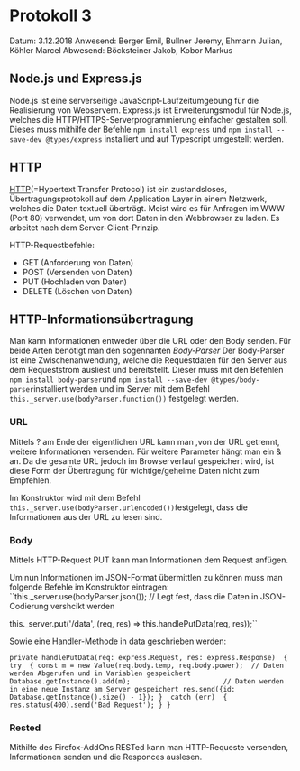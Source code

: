 # Protokoll 3

Datum: 3.12.2018
Anwesend: Berger Emil, Bullner Jeremy, Ehmann Julian, Köhler Marcel
Abwesend: Böcksteiner Jakob, Kobor Markus 

## Node.js und Express.js

Node.js ist eine serverseitige JavaScript-Laufzeitumgebung für die Realisierung von Webservern. 
Express.js ist Erweiterungsmodul für Node.js, welches die HTTP/HTTPS-Serverprogrammierung einfacher gestalten soll. Dieses muss mithilfe der Befehle `npm install express` und `npm install --save-dev @types/express` installiert und auf Typescript umgestellt werden.

## HTTP

[HTTP](https://de.wikipedia.org/wiki/Hypertext_Transfer_Protocol)(=Hypertext Transfer Protocol) ist ein zustandsloses, Übertragungsprotokoll auf dem Application Layer in einem Netzwerk, welches die Daten textuell überträgt.
Meist wird es für Anfragen im WWW (Port 80) verwendet, um von dort Daten in den Webbrowser zu laden.
Es arbeitet nach dem Server-Client-Prinzip.

HTTP-Requestbefehle:
 
 * GET (Anforderung von Daten)
 * POST (Versenden von Daten)
 * PUT (Hochladen von Daten)
 * DELETE (Löschen von Daten)

## HTTP-Informationsübertragung

Man kann Informationen entweder über die URL oder den Body senden. Für beide Arten benötigt man den sogennanten *Body-Parser*
Der Body-Parser ist eine Zwischenanwendung, welche die Requestdaten für den Server aus dem Requeststrom ausliest und bereitstellt.
Dieser muss mit den Befehlen `npm install body-parser`und `npm install --save-dev @types/body-parser`installiert werden und im Server mit dem Befehl `this._server.use(bodyParser.function())` festgelegt werden.

### URL

Mittels ? am Ende der eigentlichen URL kann man ,von der URL getrennt, weitere Informationen versenden. Für weitere Parameter hängt man ein & an. Da die gesamte URL jedoch im Browserverlauf gespeichert wird, ist diese Form der Übertragung für wichtige/geheime Daten nicht zum Empfehlen.

Im Konstruktor wird mit dem Befehl `this._server.use(bodyParser.urlencoded())`festgelegt, dass die Informationen aus der URL zu lesen sind.


### Body

Mittels HTTP-Request PUT kann man Informationen dem Request anfügen.

Um nun Informationen im JSON-Format übermittlen zu können muss man folgende Befehle im Konstruktor eintragen: ``this._server.use(bodyParser.json()); // Legt fest, dass die Daten in JSON-Codierung vershcikt werden

this._server.put('/data', (req, res) => this.handlePutData(req, res));``

Sowie eine Handler-Methode in data geschrieben werden:

``private handlePutData(req: express.Request, res: express.Response) 
{
        try 
        {
            const m = new Value(req.body.temp, req.body.power);  // Daten werden Abgerufen und in Variablen gespeichert
            Database.getInstance().add(m);                       // Daten werden in eine neue Instanz am Server gespeichert
            res.send({id: Database.getInstance().size() - 1});
        } 
        catch (err) 
        {
            res.status(400).send('Bad Request');
        }
    }``
### Rested

Mithilfe des Firefox-AddOns RESTed kann man HTTP-Requeste versenden, Informationen senden und die Responces auslesen.
